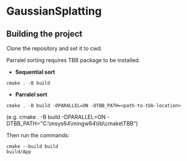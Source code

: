 # GaussianSplatting

## Building the project
Clone the repository and set it to cwd.

Parralel sorting requires TBB package to be installed.

* __Sequential sort__
```
cmake . -B build
```
* __Parralel sort__
```
cmake . -B build -DPARALLEL=ON -DTBB_PATH=<path-to-tbb-location>
```
(e.g. cmake . -B build -DPARALLEL=ON -DTBB_PATH="C:\msys64\mingw64\lib\cmake\TBB")

Then run the commands:
```
cmake --build build
build/App
```